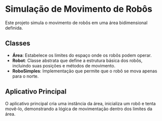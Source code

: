 # Simulação de Movimento de Robôs

Este projeto simula o movimento de robôs em uma área bidimensional definida. 

## Classes

- **Área**: Estabelece os limites do espaço onde os robôs podem operar.
- **Robot**: Classe abstrata que define a estrutura básica dos robôs, incluindo suas posições e métodos de movimento.
- **RoboSimples**: Implementação que permite que o robô se mova apenas para o norte.

## Aplicativo Principal

O aplicativo principal cria uma instância da área, inicializa um robô e tenta movê-lo, demonstrando a lógica de movimentação dentro dos limites da área.
